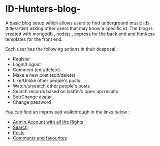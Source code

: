 # ID-Hunters-blog-

A basic blog setup which allows users to find underground music ids (title/artist) asking other users that may know a specific id.
The blog is created with mongodb , nodejs , express for the back end and html/css templates for the front end.


Each user has the following actions in their desposal :

* Register
* Login/Logout
* Comment (edit/delete)
* Make a new post (edit/delete)
* Like/Unlike other people's posts
* Watch/unwatch other people's posts
* Search records based on lastfm's open api results
* Set/Change avatar
* Change password




You can find an improvised walkthrough in the links below : 
* [Admin Account with all the Rights](http://media.giphy.com/media/VGtTVz1HBm8wLZk6m9/source.mp4)
* [Search](http://media.giphy.com/media/IhnItNUReyht1pFPI3/source.mp4)
* [Posts](http://media.giphy.com/media/Kfrt60m2Sf5XsIuoBD/source.mp4)
* [Comments and favourites](http://media.giphy.com/media/f3v200mmL9TFo4snT3/source.mp4)


